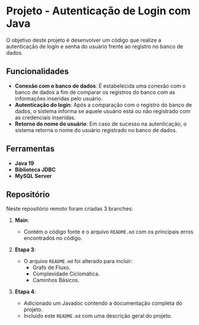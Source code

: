 # Projeto - Autenticação de Login com Java

O objetivo deste projeto é desenvolver um código que realize a autenticação de login e senha do usuário frente ao registro no banco de dados.

## Funcionalidades
- **Conexão com o banco de dados**: É estabelecida uma conexão com o banco de dados a fim de comparar os registros do banco com as informações inseridas pelo usuário.
- **Autenticação do login**: Após a comparação com o registro do banco de dados, o sistema informa se aquele usuário está ou não registrado com as credenciais inseridas.
- **Retorno do nome do usuário**: Em caso de sucesso na autenticação, o sistema retorna o nome do usuário registrado no banco de dados.

## Ferramentas
- **Java 19**
- **Biblioteca JDBC**
- **MySQL Server**

## Repositório
Neste repositório remoto foram criadas 3 branches:

1. **Main**:
   - Contém o código fonte e o arquivo `README.md` com os principais erros encontrados no código.

2. **Etapa 3**:
   - O arquivo `README.md` foi alterado para incluir:
     - Grafo de Fluxo.
     - Complexidade Ciclomática.
     - Caminhos Básicos.

3. **Etapa 4**:
   - Adicionado um Javadoc contendo a documentação completa do projeto.
   - Incluído este `README.md` com uma descrição geral do projeto.


